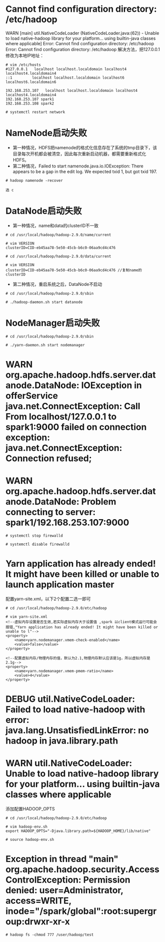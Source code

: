 # Cannot find configuration directory: /etc/hadoop
WARN  [main] util.NativeCodeLoader (NativeCodeLoader.java:<clinit>(62)) - Unable to load native-hadoop library for your platform... using builtin-java classes where applicable]
Error: Cannot find configuration directory: /etc/hadoop
Error: Cannot find configuration directory: /etc/hadoop
解决方法，把127.0.0.1修改为本地IP地址：
```
# vim /etc/hosts
#127.0.0.1   localhost localhost.localdomain localhost4 localhost4.localdomain4
::1         localhost localhost.localdomain localhost6 localhost6.localdomain6

192.168.253.107   localhost localhost.localdomain localhost4 localhost4.localdomain4
192.168.253.107 spark1
192.168.253.108 spark2

# systemctl restart network
```

# NameNode启动失败
- 第一种情况，HDFS把namenode的格式化信息存在了系统的tmp目录下，该目录每次开机都会被清空，因此每次重新启动机器，都需要重新格式化HDFS。
- 第二种情况，Failed to start namenode.java.io.IOException: There appears to be a gap in the edit log.  We expected txid 1, but got txid 197.
```
# hadoop namenode -recover
```
    选 c 

# DataNode启动失败
- 第一种情况，name和data的clusterID不一致
```
# cd /usr/local/hadoop/hadoop-2.9.0/name/current

# vim VERSION
clusterID=CID-eb45aa78-5e50-45cb-b6c0-06aa9cd4c476

# cd /usr/local/hadoop/hadoop-2.9.0/data/current

# vim VERSION
clusterID=CID-eb45aa78-5e50-45cb-b6c0-06aa9cd4c476 //复制name的clusterID
```
- 第二种情况，重启系统之后，DataNode不启动
```
# cd /usr/local/hadoop/hadoop-2.9.0/sbin

# ./hadoop-daemon.sh start datanode
```

# NodeManager启动失败
```
# cd /usr/local/hadoop/hadoop-2.9.0/sbin

# ./yarn-daemon.sh start nodemanager
```

# WARN org.apache.hadoop.hdfs.server.datanode.DataNode: IOException in offerService java.net.ConnectException: Call From localhost/127.0.0.1 to spark1:9000 failed on connection exception: java.net.ConnectException: Connection refused;
# WARN org.apache.hadoop.hdfs.server.datanode.DataNode: Problem connecting to server: spark1/192.168.253.107:9000
```
# systemctl stop firewalld

# systemctl disable firewalld
```

# Yarn application has already ended! It might have been killed or unable to launch application master
配置yarn-site.xml，以下2个配置二选一即可
```
# cd /usr/local/hadoop/hadoop-2.9.0/etc/hadoop

# vim yarn-site.xml
<!--虚拟内存设置是否生效,若实际虚拟内存大于设置值 ,spark 以client模式运行可能会报错,"Yarn application has already ended! It might have been killed or unable to l"-->
<property>
    <name>yarn.nodemanager.vmem-check-enabled</name>
    <value>false</value>
</property>

<!--配置虚拟内存/物理内存的值，默认为2.1,物理内存默认应该是1g，所以虚拟内存是2.1g-->
<property>
    <name>yarn.nodemanager.vmem-pmem-ratio</name>
    <value>4</value>
</property>
```

# DEBUG util.NativeCodeLoader: Failed to load native-hadoop with error: java.lang.UnsatisfiedLinkError: no hadoop in java.library.path
# WARN util.NativeCodeLoader: Unable to load native-hadoop library for your platform... using builtin-java classes where applicable
添加配置HADOOP_OPTS
```
# cd /usr/local/hadoop/hadoop-2.9.0/etc/hadoop

# vim hadoop-env.sh
export HADOOP_OPTS="-Djava.library.path=${HADOOP_HOME}/lib/native"

# source hadoop-env.sh
```

# Exception in thread "main" org.apache.hadoop.security.AccessControlException: Permission denied: user=Administrator, access=WRITE, inode="/spark/global":root:supergroup:drwxr-xr-x
```
# hadoop fs -chmod 777 /user/hadoop/test
```
